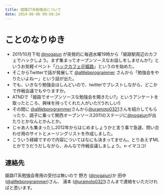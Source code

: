 ```yaml
---
title: 姫路IT系勉強会について
date: 2014-06-06 09:59:24
---
```


# ことのなりゆき

* 2011/10月下旬 [@nogajun](https://twitter.com/#%21/nogajun) が突発的に毎週水曜19時から「姫路駅周辺のカフェでハックしよう。まず集まってオープンソースなお話しをしませんか?」というお気軽イベント「[ハックカフェ＠姫路](http://wate-wate.tumblr.com/post/11656504346/hackcafe-in-himeji)」というのを始めた。
* そこからTwitterで話が発展して [@aWebprogrammer](https://twitter.com/#%21/aWebprogrammer) さんから「勉強会をやりたいよねー」という話が出た。
* でも、いきなり勉強会はしんどいので、twitterでブレストしながら、どこかで作戦会議でもやりますか。
* ATNDで「姫路でオープンソースな勉強会を開きたい?」というアンケートを取ったところ、興味を持ってくれた人がいた!(うれしい!)
* その間に [@aWebprogrammer](https://twitter.com/#%21/aWebprogrammer)さんから[@uramoto0321](https://twitter.com/#%21/uramoto0321)さんを紹介してもらったり、調子に乗って関西オープンソース2011のステージに[@nogajun](https://twitter.com/#%21/nogajun)が出たりとかなんとかんとか。
* じゃあ人も集まったし2012年からはじめましょうかと言う事で急遽、問い合わせ用のサイトとメーリングリストを作成しました。
* こういう経緯ですので内容についてはなにも決まってません。とりあえずMLとかでうだうだしながら、みんなで作戦会議しましょう。←イマココ!

## 連絡先

姫路IT系勉強会専用の受付は無いので 野方 ([@nogajun](https://twitter.com/#%21/nogajun))か 田中 ([@aWebprogrammer](https://twitter.com/#%21/aWebprogrammer))さん、 浦本 ([@uramoto0321](https://twitter.com/#%21/uramoto0321))さんまで連絡をいただければと思います。

